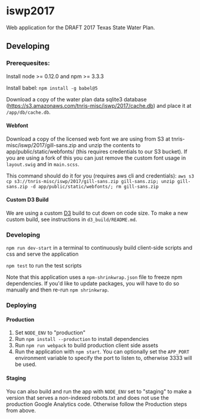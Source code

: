 # iswp2017

Web application for the DRAFT 2017 Texas State Water Plan.

## Developing

### Prerequesites:

Install node >= 0.12.0 and npm >= 3.3.3

Install babel: `npm install -g babel@5`

Download a copy of the water plan data sqlite3 database (https://s3.amazonaws.com/tnris-misc/iswp/2017/cache.db) and place it at `/app/db/cache.db`.

#### Webfont

Download a copy of the licensed web font we are using from S3 at tnris-misc/iswp/2017/gill-sans.zip and unzip the contents to app/public/static/webfonts/ (this requires credentials to our S3 bucket). If you are using a fork of this you can just remove the custom font usage in `layout.swig` and in `main.scss`.

This command should do it for you (requires aws cli and credentials): `aws s3 cp s3://tnris-misc/iswp/2017/gill-sans.zip gill-sans.zip; unzip gill-sans.zip -d app/public/static/webfonts/; rm gill-sans.zip`

#### Custom D3 Build

We are using a custom [D3](http://d3js.org/) build to cut down on code size. To make a new custom build, see instructions in `d3_build/README.md`.

### Developing

`npm run dev-start` in a terminal to continuously build client-side scripts and css and serve the application

`npm test` to run the test scripts

Note that this application uses a `npm-shrinkwrap.json` file to freeze npm dependencies. If you'd like to update packages, you will have to do so manually and then re-run `npm shrinkwrap`.

### Deploying

#### Production

1. Set `NODE_ENV` to "production"
2. Run `npm install --production` to install dependencies
3. Run `npm run webpack` to build production client side assets
4. Run the application with `npm start`. You can optionally set the `APP_PORT` environment variable to specify the port to listen to, otherwise 3333 will be used.

#### Staging

You can also build and run the app with `NODE_ENV` set to "staging" to make a version that serves a non-indexed robots.txt and does not use the production Google Analytics code. Otherwise follow the Production steps from above.

